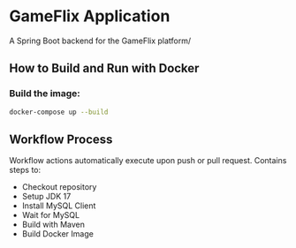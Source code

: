 # GameFlix Application

A Spring Boot backend for the GameFlix platform/

## How to Build and Run with Docker

### Build the image:
```bash
docker-compose up --build
```

## Workflow Process

Workflow actions automatically execute upon push or pull request. Contains steps to:
- Checkout repository
- Setup JDK 17
- Install MySQL Client
- Wait for MySQL
- Build with Maven
- Build Docker Image

